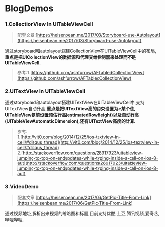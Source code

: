 # BlogDemos

### 1.CollectionView In UITableViewCell  

> 配套文章:[https://heisenbean.me/2017/03/Storyboard-use-Autolayout](https://heisenbean.me/2017/03/Storyboard-use-Autolayout)

通过storyboard和autolayout搭建CollectionView在UITableViewCell中的布局,**重点是把UICollectionView的数据源和代理交给控制器来处理而不是UITableViewCell.**  

> 参考:1.[https://github.com/ashfurrow/AFTabledCollectionView](https://github.com/ashfurrow/AFTabledCollectionView)

### 2.UITextView In UITableViewCell
通过storyboard和autolayout搭建UITextView在UITableViewCell中,支持UITextView自动升高,**重点是把UITextView高的约束设置为≥某个值, UITableView提前设置预估行高(estimatedRowHeight)以及自动行高(UITableViewAutomaticDimension),还有UITextView高度的计算.**

> 参考:  
> 1.[http://vit0.com/blog/2014/12/25/ios-textview-in-cell/#disqus_thread](http://vit0.com/blog/2014/12/25/ios-textview-in-cell/#disqus_thread)  
> 2.[http://stackoverflow.com/questions/28917923/uitableview-jumping-to-top-on-endupdates-while-typing-inside-a-cell-on-ios-8-aut](http://stackoverflow.com/questions/28917923/uitableview-jumping-to-top-on-endupdates-while-typing-inside-a-cell-on-ios-8-aut)

### 3.VideoDemo  

> 配套文章:[https://heisenbean.me/2017/06/GetPic-Title-From-Link](https://heisenbean.me/2017/06/GetPic-Title-From-Link)

通过视频地址,解析出来视频的缩略图和标题,目前支持优酷,土豆,腾讯视频,爱奇艺,哔哩哔哩.

